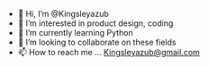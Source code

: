 - 👋 Hi, I’m @Kingsleyazub
- 👀 I’m interested in product design, coding
- 🌱 I’m currently learning Python
- 💞️ I’m looking to collaborate on these fields
- 📫 How to reach me ... Kingsleyazub@gmail.com 

<!---
Kingsleyazub/Kingsleyazub is a ✨ special ✨ repository because its `README.md` (this file) appears on your GitHub profile.
You can click the Preview link to take a look at your changes.
--->
